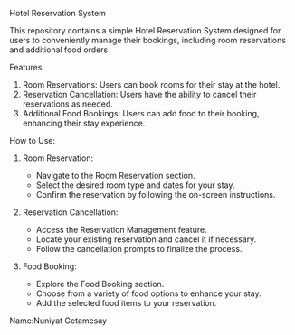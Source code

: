 Hotel Reservation System

This repository contains a simple Hotel Reservation System designed for users to conveniently manage their bookings, including room reservations and additional food orders.

Features:

1. Room Reservations: Users can book rooms for their stay at the hotel.
2. Reservation Cancellation: Users have the ability to cancel their reservations as needed.
3. Additional Food Bookings: Users can add food to their booking, enhancing their stay experience.

How to Use:

1. Room Reservation:
   - Navigate to the Room Reservation section.
   - Select the desired room type and dates for your stay.
   - Confirm the reservation by following the on-screen instructions.

2. Reservation Cancellation:
   - Access the Reservation Management feature.
   - Locate your existing reservation and cancel it if necessary.
   - Follow the cancellation prompts to finalize the process.

3. Food Booking: 
   - Explore the Food Booking section.
   - Choose from a variety of food options to enhance your stay.
   - Add the selected food items to your reservation.



Name:Nuniyat Getamesay
